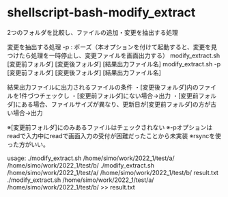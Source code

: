 # shellscript-bash-modify_extract
2つのフォルダを比較し、ファイルの追加・変更を抽出する処理


<p>
変更を抽出する処理
-p : ポーズ（本オプションを付けて起動すると、変更を見つけたら処理を一時停止し、変更ファイルを画面出力する）
modify_extract.sh [変更前フォルダ] [変更後フォルダ] [結果出力ファイル名]
modify_extract.sh -p [変更前フォルダ] [変更後フォルダ] [結果出力ファイル名]

結果出力ファイルに出力されるファイルの条件
・[変更後フォルダ]内のファイルを1件づつチェックし
	・[変更前フォルダ]にない場合→出力
	・[変更前フォルダ]にある場合、ファイルサイズが異なり、更新日が[変更前フォルダ]の方が古い場合→出力

※[変更前フォルダ]にのみあるファイルはチェックされない
※-pオプションはreadで入力中にreadで画面入力の受付が困難だったことから未実装
※rsyncを使った方がいい。

usage:
./modify_extract.sh /home/simo/work/2022_1/test/a/ /home/simo/work/2022_1/test/b/
./modify_extract.sh /home/simo/work/2022_1/test/a/ /home/simo/work/2022_1/test/b/ result.txt
./modify_extract.sh /home/simo/work/2022_1/test/a/ /home/simo/work/2022_1/test/b/ >> result.txt

</p>
